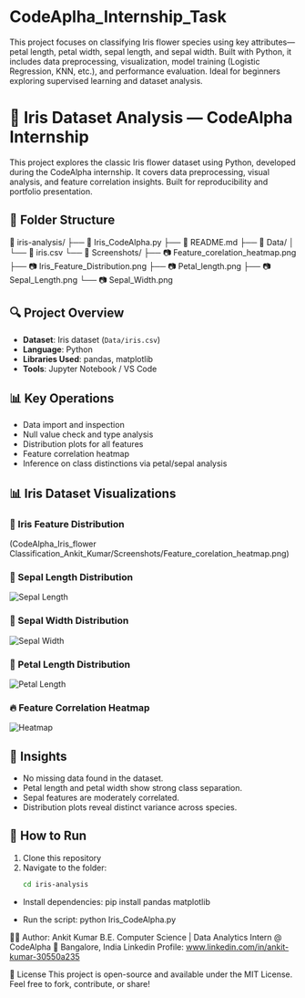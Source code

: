 # CodeAplha_Internship_Task
This project focuses on classifying Iris flower species using key attributes—petal length, petal width, sepal length, and sepal width. Built with Python, it includes data preprocessing, visualization, model training (Logistic Regression, KNN, etc.), and performance evaluation. Ideal for beginners exploring supervised learning and dataset analysis.

# 🌸 Iris Dataset Analysis — CodeAlpha Internship

This project explores the classic Iris flower dataset using Python, developed during the CodeAlpha internship. It covers data preprocessing, visual analysis, and feature correlation insights. Built for reproducibility and portfolio presentation.

## 📁 Folder Structure
📂 iris-analysis/
├── 📄 Iris_CodeAlpha.py
├── 📄 README.md
├── 📁 Data/
│   └── 📄 iris.csv
└── 📁 Screenshots/
    ├── 📷 Feature_corelation_heatmap.png
    ├── 📷 Iris_Feature_Distribution.png
    ├── 📷 Petal_length.png
    ├── 📷 Sepal_Length.png
    └── 📷 Sepal_Width.png


## 🔍 Project Overview

- **Dataset**: Iris dataset (`Data/iris.csv`)
- **Language**: Python
- **Libraries Used**: pandas, matplotlib
- **Tools**: Jupyter Notebook / VS Code

## 📊 Key Operations

- Data import and inspection
- Null value check and type analysis
- Distribution plots for all features
- Feature correlation heatmap
- Inference on class distinctions via petal/sepal analysis

## 📊 Iris Dataset Visualizations

### 🌸 Iris Feature Distribution  
(CodeAlpha_Iris_flower Classification_Ankit_Kumar/Screenshots/Feature_corelation_heatmap.png)

### 🌿 Sepal Length Distribution  
![Sepal Length](Screenshots/Sepal_Length.png)

### 🍃 Sepal Width Distribution  
![Sepal Width](Screenshots/Sepal_Width.png)

### 🌺 Petal Length Distribution  
![Petal Length](Screenshots/Petal_length.png)

### 🔥 Feature Correlation Heatmap  
![Heatmap](Screenshots/Feature_corelation_heatmap.png)

## 🧠 Insights

- No missing data found in the dataset.
- Petal length and petal width show strong class separation.
- Sepal features are moderately correlated.
- Distribution plots reveal distinct variance across species.

## 🧰 How to Run

1. Clone this repository
2. Navigate to the folder:
   ```bash
   cd iris-analysis

- Install dependencies:
pip install pandas matplotlib

- Run the script:
python Iris_CodeAlpha.py

🙋‍♂️ Author: Ankit Kumar
B.E. Computer Science | Data Analytics Intern @ CodeAlpha
📍 Bangalore, India
Linkedin Profile: www.linkedin.com/in/ankit-kumar-30550a235 

📜 License
This project is open-source and available under the MIT License. Feel free to fork, contribute, or share!
